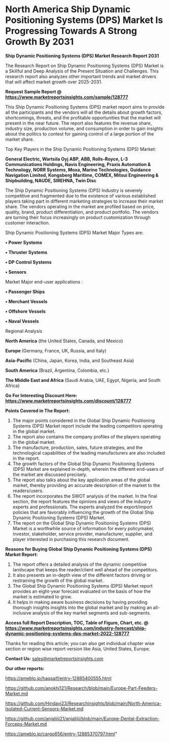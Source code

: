 # North America Ship Dynamic Positioning Systems (DPS) Market Is Progressing Towards A Strong Growth By 2031

<strong>Ship Dynamic Positioning Systems (DPS) Market Research Report 2031</strong>

The Research Report on Ship Dynamic Positioning Systems (DPS) Market is a Skillful and Deep Analysis of the Present Situation and Challenges. This research report also analyzes other important trends and market drivers that will affect market growth over 2025-2031.

<strong>Request Sample Report @ <a href=https://www.marketreportsinsights.com/sample/128777>https://www.marketreportsinsights.com/sample/128777</a></strong>

This Ship Dynamic Positioning Systems (DPS) market report aims to provide all the participants and the vendors will all the details about growth factors, shortcomings, threats, and the profitable opportunities that the market will present in the near future. The report also features the revenue share, industry size, production volume, and consumption in order to gain insights about the politics to contest for gaining control of a large portion of the market share.

Top Key Players in the Ship Dynamic Positioning Systems (DPS) Market:

<strong>General Electric, Wartsila Oyj ABP, ABB, Rolls-Royce, L-3 Communications Holdings, Navis Engineering, Praxis Automation & Technology, NORR Systems, Moxa, Marine Technologies, Guidance Navigation Limited, Kongsberg Maritime, COMEX, Mitsui Engineering & Shipbuilding, NAUDE, SIREHNA, Twin Disc</strong>

The Ship Dynamic Positioning Systems (DPS) Industry is severely competitive and fragmented due to the existence of various established players taking part in different marketing strategies to increase their market share. The vendors operating in the market are profiled based on price, quality, brand, product differentiation, and product portfolio. The vendors are turning their focus increasingly on product customization through customer interaction.

Ship Dynamic Positioning Systems (DPS) Market Major Types are:

<strong>• Power Systems

• Thruster Systems

• DP Control Systems

• Sensors</strong>

Market Major end-user applications :

<strong>• Passenger Ships

• Merchant Vessels

• Offshore Vessels

• Naval Vessels</strong>

Regional Analysis

</u><strong><b>North America</b></strong> (the United States, Canada, and Mexico)

<strong><b>Europe </b></strong>(Germany, France, UK, Russia, and Italy)

<strong><b>Asia-Pacific</b></strong> (China, Japan, Korea, India, and Southeast Asia)

<strong><b>South America</b></strong> (Brazil, Argentina, Colombia, etc.)

<strong><b>The Middle East and Africa</b></strong> (Saudi Arabia, UAE, Egypt, Nigeria, and South Africa)

<strong>Go For Interesting Discount Here: <a href=https://www.marketreportsinsights.com/discount/128777>https://www.marketreportsinsights.com/discount/128777</a></strong>

<strong>Points Covered in The Report:</strong>
<ol>
  <li>The major points considered in the Global Ship Dynamic Positioning Systems (DPS) Market report include the leading competitors operating in the global market.</li>
  <li>The report also contains the company profiles of the players operating in the global market.</li>
  <li>The manufacture, production, sales, future strategies, and the technological capabilities of the leading manufacturers are also included in the report.</li>
  <li>The growth factors of the Global Ship Dynamic Positioning Systems (DPS) Market are explained in-depth, wherein the different end-users of the market are discussed precisely.</li>
  <li>The report also talks about the key application areas of the global market, thereby providing an accurate description of the market to the readers/users.</li>
  <li>The report incorporates the SWOT analysis of the market. In the final section, the report features the opinions and views of the industry experts and professionals. The experts analyzed the export/import policies that are favorably influencing the growth of the Global Ship Dynamic Positioning Systems (DPS) Market.</li>
  <li>The report on the Global Ship Dynamic Positioning Systems (DPS) Market is a worthwhile source of information for every policymaker, investor, stakeholder, service provider, manufacturer, supplier, and player interested in purchasing this research document.</li>
</ol>
<strong>Reasons for Buying Global Ship Dynamic Positioning Systems (DPS) Market Report:</strong>

<ol>
  <li>The report offers a detailed analysis of the dynamic competitive landscape that keeps the reader/client well ahead of the competitors.</li>
  <li>It also presents an in-depth view of the different factors driving or restraining the growth of the global market.</li>
  <li>The Global Ship Dynamic Positioning Systems (DPS) Market report provides an eight-year forecast evaluated on the basis of how the market is estimated to grow.</li>
  <li>It helps in making aware business decisions by having providing thorough insights insights into the global market and by making an all-inclusive analysis of the key market segments and sub-segments.</li>
</ol>
<strong>Access full Report Description, TOC, Table of Figure, Chart, etc. @ <a href=https://www.marketreportsinsights.com/industry-forecast/ship-dynamic-positioning-systems-dps-market-2022-128777>https://www.marketreportsinsights.com/industry-forecast/ship-dynamic-positioning-systems-dps-market-2022-128777</a></strong>


Thanks for reading this article; you can also get individual chapter wise section or region wise report version like Asia, United States, Europe.

<strong>Contact Us:</strong>
sales@marketreportsinsights.com

<strong>Our other reports:</strong>

<a href=https://ameblo.jp/haqsaif/entry-12885400555.html>https://ameblo.jp/haqsaif/entry-12885400555.html</a>

<a href=https://github.com/anokhi121/Research/blob/main/Europe-Part-Feeders-Market.md>https://github.com/anokhi121/Research/blob/main/Europe-Part-Feeders-Market.md</a>

<a href=https://github.com/Hindavi23/Researchinsights/blob/main/North-America-Isolated-Current-Sensors-Market.md>https://github.com/Hindavi23/Researchinsights/blob/main/North-America-Isolated-Current-Sensors-Market.md</a>

<a href=https://github.com/anjaliiii21/anjaliiii/blob/main/Europe-Dental-Extraction-Forceps-Market.md>https://github.com/anjaliiii21/anjaliiii/blob/main/Europe-Dental-Extraction-Forceps-Market.md</a>

<a href=https://ameblo.jp/cargo656/entry-12885370797.html>https://ameblo.jp/cargo656/entry-12885370797.html</a>"
